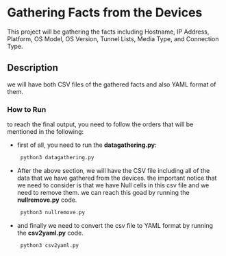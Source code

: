 # Gathering Facts from the Devices
This project will be gathering the facts including Hostname, IP Address, Platform, OS Model, OS Version, Tunnel Lists, Media Type, and Connection Type.

## Description
we will have both CSV files of the gathered facts and also YAML format of them.

### How to Run
to reach the final output, you need to follow the orders that will be mentioned in the following:

* first of all, you need to run the **datagathering.py**:
   ```bash
    python3 datagathering.py
* After the above section, we will have the CSV file including all of the data that we have gathered from the devices. the important notice that we need to consider is that we have Null cells in this csv file and we need to remove them. we can reach this goad by running the **nullremove.py** code.
   ```bash
    python3 nullremove.py
* and finally we need to convert the csv file to YAML format by running the **csv2yaml.py** code.
     ```bash
      python3 csv2yaml.py
